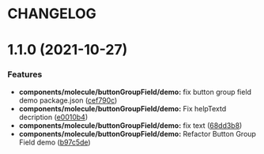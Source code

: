 # CHANGELOG

# 1.1.0 (2021-10-27)


### Features

* **components/molecule/buttonGroupField/demo:** fix button group field demo package.json ([cef790c](https://github.com/SUI-Components/sui-components/commit/cef790cec8ab9b99cef2d6c571fe88bf95ad32df))
* **components/molecule/buttonGroupField/demo:** Fix helpTextd decription ([e0010b4](https://github.com/SUI-Components/sui-components/commit/e0010b48e950a48b646dc1b10060af16b99fd790))
* **components/molecule/buttonGroupField/demo:** fix text ([68dd3b8](https://github.com/SUI-Components/sui-components/commit/68dd3b83c111c6eab8de4635a9e2dbb6176bbcfe))
* **components/molecule/buttonGroupField/demo:** Refactor Button Group Field demo ([b97c5de](https://github.com/SUI-Components/sui-components/commit/b97c5de11dac218c0fb0277b71c1c85fcbd96ccd))



